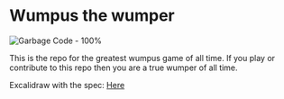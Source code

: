 # Wumpus the wumper

![Garbage Code - 100%](https://img.shields.io/static/v1?label=Garbage+Code&message=100%&color=2ea44f)


This is the repo for the greatest wumpus game of all time. If you play or contribute to this repo then you are a true wumper of all time.

Excalidraw with the spec: [Here](https://teams.microsoft.com/l/message/19:6d8bc6d758e54782a1dfe928cd29a657@thread.tacv2/1706206281396?tenantId=cf138e27-2493-447d-b195-53dd5fd26163&groupId=d8a44df6-f053-49d4-8d3a-254f5c2e14a3&parentMessageId=1706206281396&teamName=P4-ADV%20PROG%20TOPICS%201(VCP520-1)&channelName=Wumpus&createdTime=1706206281396)
